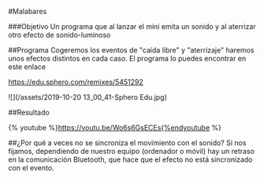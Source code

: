 #Malabares

###Objetivo
Un programa que al lanzar el mini emita un sonido y al aterrizar otro efecto de sonido-luminoso

##Programa
Cogeremos los eventos de "caída libre" y "aterrizaje" haremos unos efectos distintos en cada caso.
El programa lo puedes encontrar en este enlace

https://edu.sphero.com/remixes/5451292

![](/assets/2019-10-20 13_00_41-Sphero Edu.jpg)

##Resultado

{% youtube %}https://youtu.be/Wo6s6GsECEs{%endyoutube %}

##¿Por qué a veces no se sincroniza el movimiento con el sonido?
Si nos fijamos, dependiendo de nuestro equipo (ordenador o móvil) hay un retraso en la comunicación Bluetooth, que hace que el efecto no está sincronizado con el evento.